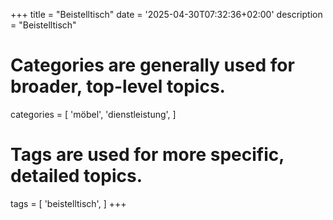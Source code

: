 +++
title = "Beistelltisch"
date = '2025-04-30T07:32:36+02:00'
description = "Beistelltisch"
# Categories are generally used for broader, top-level topics.
categories = [
 'möbel',
 'dienstleistung',
]
# Tags are used for more specific, detailed topics.
tags = [
 'beistelltisch',
]
+++
